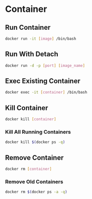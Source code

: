 # Container

## Run Container

```sh
docker run -it [image] /bin/bash
```

## Run With Detach

```sh
docker run -d -p [port] [image_name]
```

## Exec Existing Container

```sh
docker exec -it [container] /bin/bash
```

## Kill Container

```sh
docker kill [container]
```

### Kill All Running Containers

```sh
docker kill $(docker ps -q)
```

## Remove Container

```sh
docker rm [container]
```

### Remove Old Containers

```sh
docker rm $(docker ps -a -q)
```
